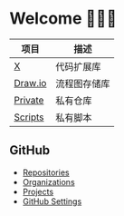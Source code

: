 # Welcome 👋👋👋

| 项目 | 描述 |
| ---- | --- |
| [X](https://github.com/JinsYin/x) | 代码扩展库 |
| [Draw.io](https://github.com/JinsYin/draw.io) | 流程图存储库 |
| [Private](https://github.com/jinsyin/private) | 私有仓库 |
| [Scripts](https://github.com/jinsyin/private) | 私有脚本 |

## GitHub

- [Repositories](https://github.com/JinsYin?tab=repositories)
- [Organizations](https://github.com/settings/organizations)
- [Projects](https://github.com/JinsYin?tab=projects)
- [GitHub Settings](https://github.com/settings/profile)
